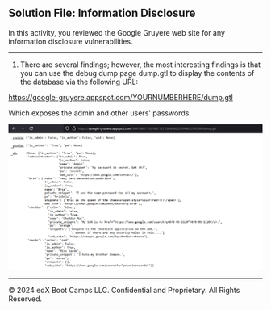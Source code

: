 ## Solution File: Information Disclosure

In this activity, you reviewed the Google Gruyere web site for any information disclosure vulnerabilities.

---

1. There are several findings; however, the most interesting findings is that you can use the debug dump page dump.gtl to display the contents of the database via the following URL:

https://google-gruyere.appspot.com/YOURNUMBERHERE/dump.gtl

Which exposes the admin and other users' passwords. 

![Passwords exposed](../../../Images/passwords.png)

------------

© 2024 edX Boot Camps LLC. Confidential and Proprietary. All Rights Reserved.
